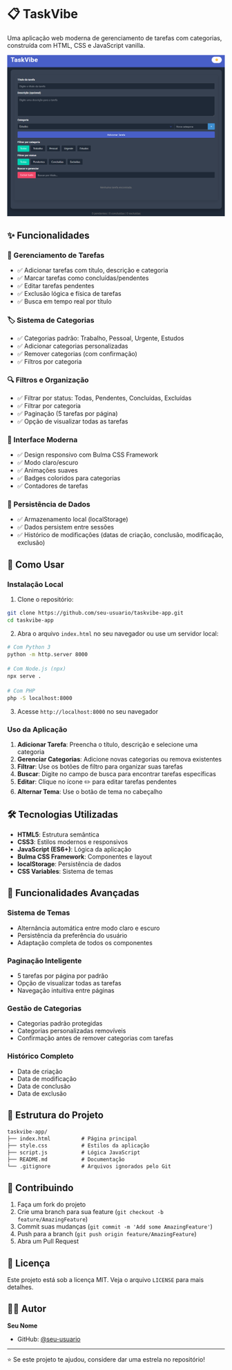 # 📋 TaskVibe

Uma aplicação web moderna de gerenciamento de tarefas com categorias, construída com HTML, CSS e JavaScript vanilla.

![TaskVibe Screenshot](./picture/image.png)

## ✨ Funcionalidades

### 🎯 Gerenciamento de Tarefas
- ✅ Adicionar tarefas com título, descrição e categoria
- ✅ Marcar tarefas como concluídas/pendentes
- ✅ Editar tarefas pendentes
- ✅ Exclusão lógica e física de tarefas
- ✅ Busca em tempo real por título

### 🏷️ Sistema de Categorias
- ✅ Categorias padrão: Trabalho, Pessoal, Urgente, Estudos
- ✅ Adicionar categorias personalizadas
- ✅ Remover categorias (com confirmação)
- ✅ Filtros por categoria

### 🔍 Filtros e Organização
- ✅ Filtrar por status: Todas, Pendentes, Concluídas, Excluídas
- ✅ Filtrar por categoria
- ✅ Paginação (5 tarefas por página)
- ✅ Opção de visualizar todas as tarefas

### 🎨 Interface Moderna
- ✅ Design responsivo com Bulma CSS Framework
- ✅ Modo claro/escuro
- ✅ Animações suaves
- ✅ Badges coloridos para categorias
- ✅ Contadores de tarefas

### 💾 Persistência de Dados
- ✅ Armazenamento local (localStorage)
- ✅ Dados persistem entre sessões
- ✅ Histórico de modificações (datas de criação, conclusão, modificação, exclusão)

## 🚀 Como Usar

### Instalação Local
1. Clone o repositório:
```bash
git clone https://github.com/seu-usuario/taskvibe-app.git
cd taskvibe-app
```

2. Abra o arquivo `index.html` no seu navegador ou use um servidor local:
```bash
# Com Python 3
python -m http.server 8000

# Com Node.js (npx)
npx serve .

# Com PHP
php -S localhost:8000
```

3. Acesse `http://localhost:8000` no seu navegador

### Uso da Aplicação
1. **Adicionar Tarefa**: Preencha o título, descrição e selecione uma categoria
2. **Gerenciar Categorias**: Adicione novas categorias ou remova existentes
3. **Filtrar**: Use os botões de filtro para organizar suas tarefas
4. **Buscar**: Digite no campo de busca para encontrar tarefas específicas
5. **Editar**: Clique no ícone ✏️ para editar tarefas pendentes
6. **Alternar Tema**: Use o botão de tema no cabeçalho

## 🛠️ Tecnologias Utilizadas

- **HTML5**: Estrutura semântica
- **CSS3**: Estilos modernos e responsivos
- **JavaScript (ES6+)**: Lógica da aplicação
- **Bulma CSS Framework**: Componentes e layout
- **localStorage**: Persistência de dados
- **CSS Variables**: Sistema de temas

## 📱 Funcionalidades Avançadas

### Sistema de Temas
- Alternância automática entre modo claro e escuro
- Persistência da preferência do usuário
- Adaptação completa de todos os componentes

### Paginação Inteligente
- 5 tarefas por página por padrão
- Opção de visualizar todas as tarefas
- Navegação intuitiva entre páginas

### Gestão de Categorias
- Categorias padrão protegidas
- Categorias personalizadas removíveis
- Confirmação antes de remover categorias com tarefas

### Histórico Completo
- Data de criação
- Data de modificação
- Data de conclusão
- Data de exclusão

## 📁 Estrutura do Projeto

```
taskvibe-app/
├── index.html          # Página principal
├── style.css           # Estilos da aplicação
├── script.js           # Lógica JavaScript
├── README.md           # Documentação
└── .gitignore          # Arquivos ignorados pelo Git
```

## 🤝 Contribuindo

1. Faça um fork do projeto
2. Crie uma branch para sua feature (`git checkout -b feature/AmazingFeature`)
3. Commit suas mudanças (`git commit -m 'Add some AmazingFeature'`)
4. Push para a branch (`git push origin feature/AmazingFeature`)
5. Abra um Pull Request

## 📄 Licença

Este projeto está sob a licença MIT. Veja o arquivo `LICENSE` para mais detalhes.

## 👨‍💻 Autor

**Seu Nome**
- GitHub: [@seu-usuario](https://github.com/viniciusvacare)

---

⭐ Se este projeto te ajudou, considere dar uma estrela no repositório! 